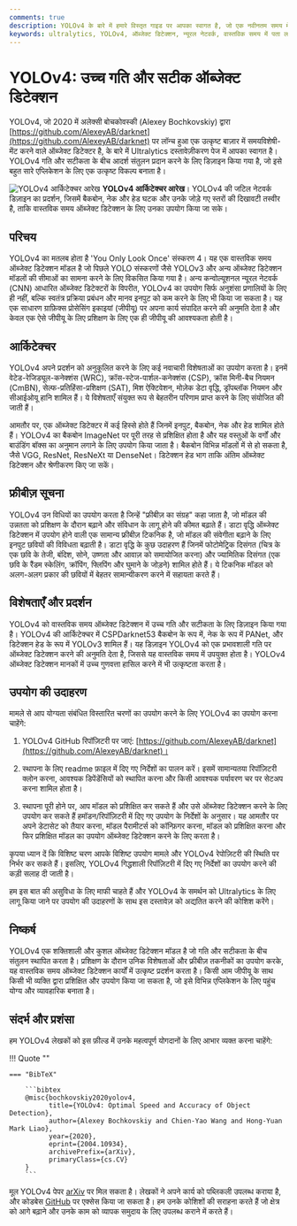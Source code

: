 ```yaml
---
comments: true
description: YOLOv4 के बारे में हमारे विस्तृत गाइड पर आपका स्वागत है, जो एक नवीनतम समय मेंकिए गए वास्तविक समय वस्तुओं का पता लगाने वाला उत्कृष्ट ऑब्जेक्ट डिटेक्टर है। इसे योग्यता से उपयोग करने, आर्किटेक्चर के प्रमुख बिंदुओं को समझने और उपयोग की दृष्टि से कुछ उदाहरणों को देखने के लिए पढ़ें।
keywords: ultralytics, YOLOv4, ऑब्जेक्ट डिटेक्शन, न्यूरल नेटवर्क, वास्तविक समय में पता लगाने वाला, ऑब्जेक्ट डिटेक्टर, मशीन लर्निंग
---
```


# YOLOv4: उच्च गति और सटीक ऑब्जेक्ट डिटेक्शन

YOLOv4, जो 2020 में अलेक्सी बोचकोवस्की (Alexey Bochkovskiy) द्वारा [https://github.com/AlexeyAB/darknet](https://github.com/AlexeyAB/darknet) पर लॉन्च हुआ एक उत्कृष्ट बाज़ार में समयविशेषी-मेंट करने वाले ऑब्जेक्ट डिटेक्टर है, के बारे में Ultralytics दस्तावेज़ीकरण पेज में आपका स्वागत है। YOLOv4 गति और सटीकता के बीच आदर्श संतुलन प्रदान करने के लिए डिज़ाइन किया गया है, जो इसे बहुत सारे एप्लिकेशन के लिए एक उत्कृष्ट विकल्प बनाता है।

![YOLOv4 आर्किटेक्चर आरेख](https://user-images.githubusercontent.com/26833433/246185689-530b7fe8-737b-4bb0-b5dd-de10ef5aface.png)
**YOLOv4 आर्किटेक्चर आरेख**। YOLOv4 की जटिल नेटवर्क डिज़ाइन का प्रदर्शन, जिसमें बैकबोन, नेक और हेड घटक और उनके जोड़े गए स्तरों की दिखावटी तस्वीर है, ताकि वास्तविक समय ऑब्जेक्ट डिटेक्शन के लिए उनका उपयोग किया जा सके।

## परिचय

YOLOv4 का मतलब होता है 'You Only Look Once' संस्करण 4। यह एक वास्तविक समय ऑब्जेक्ट डिटेक्शन मॉडल है जो पिछले YOLO संस्करणों जैसे YOLOv3 और अन्य ऑब्जेक्ट डिटेक्शन मॉडलों की सीमाओं का सामना करने के लिए विकसित किया गया है। अन्य कन्वोल्यूशनल न्यूरल नेटवर्क (CNN) आधारित ऑब्जेक्ट डिटेक्टरों के विपरीत, YOLOv4 का उपयोग सिर्फ अनुशंसा प्रणालियों के लिए ही नहीं, बल्कि स्वतंत्र प्रक्रिया प्रबंधन और मानव इनपुट को कम करने के लिए भी किया जा सकता है। यह एक साधारण ग्राफ़िक्स प्रोसेसिंग इकाइयां (जीपीयू) पर अपना कार्य संपादित करने की अनुमति देता है और केवल एक ऐसे जीपीयू के लिए प्रशिक्षण के लिए एक ही जीपीयू की आवश्यकता होती है।

## आर्किटेक्चर

YOLOv4 अपने प्रदर्शन को अनुकूलित करने के लिए कई नवाचारी विशेषताओं का उपयोग करता है। इनमें वेटेड-रेजिड्यूल-कनेक्शंस (WRC), क्रॉस-स्टेज-पार्शल-कनेक्शंस (CSP), क्रॉस मिनी-बैच नियमन (CmBN), सेल्फ-प्रतिहिंसा-प्रशिक्षण (SAT), मिश ऐक्टिवेशन, मोज़ेक डेटा वृद्धि, ड्रॉपब्लॉक नियमन और सीआईओयू हानि शामिल हैं। ये विशेषताएँ संयुक्त रूप से बेहतरीन परिणाम प्राप्त करने के लिए संयोजित की जाती हैं।

आमतौर पर, एक ऑब्जेक्ट डिटेक्टर में कई हिस्से होते हैं जिनमें इनपुट, बैकबोन, नेक और हेड शामिल होते हैं। YOLOv4 का बैकबोन ImageNet पर पूरी तरह से प्रशिक्षित होता है और यह वस्तुओं के वर्गों और बाउंडिंग बॉक्स का अनुमान लगाने के लिए उपयोग किया जाता है। बैकबोन विभिन्न मॉडलों में से हो सकता है, जैसे VGG, ResNet, ResNeXt या DenseNet। डिटेक्शन हेड भाग ताकि अंतिम ऑब्जेक्ट डिटेक्शन और श्रेणीकरण किए जा सकें।

## फ्रीबीज़ सूचना

YOLOv4 उन विधियों का उपयोग करता है जिन्हें "फ्रीबीज़ का संग्रह" कहा जाता है, जो मॉडल की उन्नतता को प्रशिक्षण के दौरान बढ़ाने और संविधान के लागू होने की कीमत बढ़ाते हैं। डाटा वृद्धि ऑब्जेक्ट डिटेक्शन में उपयोग होने वाली एक सामान्य फ्रीबीज़ टिकनिक है, जो मॉडल की संवेगीता बढ़ाने के लिए इनपुट छवियों की विविधता बढ़ाती है। डाटा वृद्धि के कुछ उदाहरण हैं जिनमें फोटोमेट्रिक दिसंगत (चित्र के एक छवि के तेजी, बंदिश, सोने, उष्णता और आवाज़ को समायोजित करना) और ज्यामितिक दिसंगत (एक छवि के रैंडम स्केलिंग, क्रॉपिंग, फ्लिपिंग और घुमाने के जोड़ने) शामिल होते हैं। ये टिकनिक मॉडल को अलग-अलग प्रकार की छवियों में बेहतर सामान्यीकरण करने में सहायता करते हैं।

## विशेषताएँ और प्रदर्शन

YOLOv4 को वास्तविक समय ऑब्जेक्ट डिटेक्शन में उच्च गति और सटीकता के लिए डिज़ाइन किया गया है। YOLOv4 की आर्किटेक्चर में CSPDarknet53 बैकबोन के रूप में, नेक के रूप में PANet, और डिटेक्शन हेड के रूप में YOLOv3 शामिल हैं। यह डिज़ाइन YOLOv4 को एक प्रभावशाली गति पर ऑब्जेक्ट डिटेक्शन करने की अनुमति देता है, जिससे यह वास्तविक समय में उपयुक्त होता है। YOLOv4 ऑब्जेक्ट डिटेक्शन मानकों में उच्च गुणवत्ता हासिल करने में भी उत्कृष्टता करता है।

## उपयोग की उदाहरण

मामले से आप योग्यता संबंधित विस्तारित चरणों का उपयोग करने के लिए YOLOv4 का उपयोग करना चाहेंगे:

1. YOLOv4 GitHub रिपॉज़िटरी पर जाएं: [https://github.com/AlexeyAB/darknet](https://github.com/AlexeyAB/darknet)।

2. स्थापना के लिए readme फ़ाइल में दिए गए निर्देशों का पालन करें। इसमें सामान्यतया रिपॉज़िटरी क्लोन करना, आवश्यक डिपेंडेंसियों को स्थापित करना और किसी आवश्यक पर्यावरण चर पर सेटअप करना शामिल होता है।

3. स्थापना पूरी होने पर, आप मॉडल को प्रशिक्षित कर सकते हैं और उसे ऑब्जेक्ट डिटेक्शन करने के लिए उपयोग कर सकते हैं हमॉडन/रिपॉज़िटरी में दिए गए उपयोग के निर्देशों के अनुसार। यह आमतौर पर अपने डेटासेट को तैयार करना, मॉडल पैरामीटर्स को कॉन्फ़िगर करना, मॉडल को प्रशिक्षित करना और फिर प्रशिक्षित मॉडल का उपयोग ऑब्जेक्ट डिटेक्शन करने के लिए करता है।

कृपया ध्यान दें कि विशिष्ट चरण आपके विशिष्ट उपयोग मामले और YOLOv4 रेपोज़िटरी की स्थिति पर निर्भर कर सकते हैं। इसलिए, YOLOv4 गिद्धशाली रिपॉज़िटरी में दिए गए निर्देशों का उपयोग करने की कड़ी सलाह दी जाती है।

हम इस बात की असुविधा के लिए माफी चाहते हैं और YOLOv4 के समर्थन को Ultralytics के लिए लागू किया जाने पर उपयोग की उदाहरणों के साथ इस दस्तावेज़ को अद्यतित करने की कोशिश करेंगे।

## निष्कर्ष

YOLOv4 एक शक्तिशाली और कुशल ऑब्जेक्ट डिटेक्शन मॉडल है जो गति और सटीकता के बीच संतुलन स्थापित करता है। प्रशिक्षण के दौरान उनिक विशेषताओं और फ्रीबीज़ तकनीकों का उपयोग करके, यह वास्तविक समय ऑब्जेक्ट डिटेक्शन कार्यों में उत्कृष्ट प्रदर्शन करता है। किसी आम जीपीयू के साथ किसी भी व्यक्ति द्वारा प्रशिक्षित और उपयोग किया जा सकता है, जो इसे विभिन्न एप्लिकेशन के लिए पहुंच योग्य और व्यावहारिक बनाता है।

## संदर्भ और प्रशंसा

हम YOLOv4 लेखकों को इस फ़ील्ड में उनके महत्वपूर्ण योगदानों के लिए आभार व्यक्त करना चाहेंगे:

!!! Quote ""

    === "BibTeX"

        ```bibtex
        @misc{bochkovskiy2020yolov4,
              title={YOLOv4: Optimal Speed and Accuracy of Object Detection},
              author={Alexey Bochkovskiy and Chien-Yao Wang and Hong-Yuan Mark Liao},
              year={2020},
              eprint={2004.10934},
              archivePrefix={arXiv},
              primaryClass={cs.CV}
        }
        ```

मूल YOLOv4 पेपर [arXiv](https://arxiv.org/abs/2004.10934) पर मिल सकता है। लेखकों ने अपने कार्य को पब्लिकली उपलब्ध कराया है, और कोडबेस [GitHub](https://github.com/AlexeyAB/darknet) पर एक्सेस किया जा सकता है। हम उनके कोशिशों की सराहना करते हैं जो क्षेत्र को आगे बढ़ाने और उनके काम को व्यापक समुदाय के लिए उपलब्ध कराने में करते हैं।
